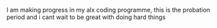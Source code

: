 I am making progress in my alx coding programme, this is the probation period and i cant wait to be great with doing hard things
